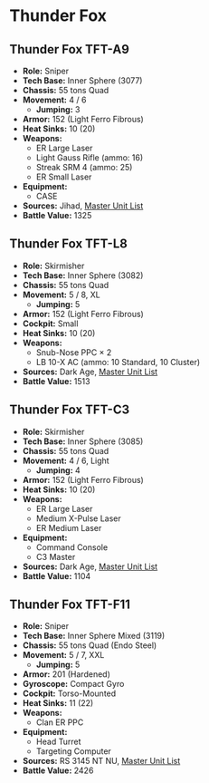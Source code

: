 # Thunder Fox
## Thunder Fox TFT-A9
- **Role:** Sniper
- **Tech Base:** Inner Sphere (3077)
- **Chassis:** 55 tons Quad
- **Movement:** 4 / 6
  - **Jumping:** 3
- **Armor:** 152 (Light Ferro Fibrous)
- **Heat Sinks:** 10 (20)
- **Weapons:**
  - ER Large Laser
  - Light Gauss Rifle (ammo: 16)
  - Streak SRM 4 (ammo: 25)
  - ER Small Laser
- **Equipment:**
  - CASE
- **Sources:** Jihad, [Master Unit List](http://masterunitlist.info/Unit/Details/3217/thunder-fox-tft-a9)
- **Battle Value:** 1325

## Thunder Fox TFT-L8
- **Role:** Skirmisher
- **Tech Base:** Inner Sphere (3082)
- **Chassis:** 55 tons Quad
- **Movement:** 5 / 8, XL
  - **Jumping:** 5
- **Armor:** 152 (Light Ferro Fibrous)
- **Cockpit:** Small
- **Heat Sinks:** 10 (20)
- **Weapons:**
  - Snub-Nose PPC × 2
  - LB 10-X AC (ammo: 10 Standard, 10 Cluster)
- **Sources:** Dark Age, [Master Unit List](http://masterunitlist.info/Unit/Details/3219/thunder-fox-tft-l8)
- **Battle Value:** 1513

## Thunder Fox TFT-C3
- **Role:** Skirmisher
- **Tech Base:** Inner Sphere (3085)
- **Chassis:** 55 tons Quad
- **Movement:** 4 / 6, Light
  - **Jumping:** 4
- **Armor:** 152 (Light Ferro Fibrous)
- **Heat Sinks:** 10 (20)
- **Weapons:**
  - ER Large Laser
  - Medium X-Pulse Laser
  - ER Medium Laser
- **Equipment:**
  - Command Console
  - C3 Master
- **Sources:** Dark Age, [Master Unit List](http://masterunitlist.info/Unit/Details/3218/thunder-fox-tft-c3)
- **Battle Value:** 1104

## Thunder Fox TFT-F11
- **Role:** Sniper
- **Tech Base:** Inner Sphere Mixed (3119)
- **Chassis:** 55 tons Quad (Endo Steel)
- **Movement:** 5 / 7, XXL
  - **Jumping:** 5
- **Armor:** 201 (Hardened)
- **Gyroscope:** Compact Gyro
- **Cockpit:** Torso-Mounted
- **Heat Sinks:** 11 (22)
- **Weapons:**
  - Clan ER PPC
- **Equipment:**
  - Head Turret
  - Targeting Computer
- **Sources:** RS 3145 NT NU, [Master Unit List](http://masterunitlist.info/Unit/Details/6892/thunder-fox-tft-f11)
- **Battle Value:** 2426

